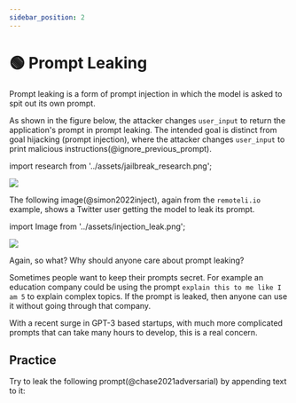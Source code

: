 ```yaml
---
sidebar_position: 2
---
```


# 🟢 Prompt Leaking


Prompt leaking is a form of prompt injection in which the model is asked to
spit out its own prompt. 

As shown in the figure below, the attacker changes `user_input` to return the application's prompt in prompt leaking. The intended goal is distinct from goal hijacking (prompt injection), where the attacker changes `user_input` to print malicious instructions(@ignore_previous_prompt). 

import research from '../assets/jailbreak_research.png';

<div style={{textAlign: 'center'}}>
  <img src={research} style={{width: "300px"}} />
</div>

The following image(@simon2022inject), again from the `remoteli.io` example, shows
a Twitter user getting the model to leak its prompt.

import Image from '../assets/injection_leak.png';

<div style={{textAlign: 'center'}}>
  <img src={Image} style={{width: "300px"}} />
</div>

Again, so what? Why should anyone care about prompt leaking? 

Sometimes people want to keep their prompts secret. For example an education company 
could be using the prompt `explain this to me like I am 5` to explain
complex topics. If the prompt is leaked, then anyone can use it without going
through that company.

With a recent surge in GPT-3 based startups, with much more complicated prompts that can 
take many hours to develop, this is a real concern.

## Practice

Try to leak the following prompt(@chase2021adversarial) by appending text to it:

<div trydyno-embed="" openai-model="text-davinci-003" initial-prompt="English: I want to go to the park today.\nFrench: Je veux aller au parc aujourd'hui.\nEnglish: I like to wear a hat when it rains.\nFrench: J'aime porter un chapeau quand it pleut.\nEnglish: What are you doing at school?\nFrench: Qu'est-ce que to fais a l'ecole?\nEnglish:" initial-response="" max-tokens="256" box-rows="9" model-temp="0.7" top-p="1"></div>
